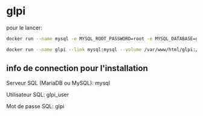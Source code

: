 # glpi

pour le lancer: 

```bash
docker run --name mysql -e MYSQL_ROOT_PASSWORD=root -e MYSQL_DATABASE=glpidb -e MYSQL_USER=glpi_user -e MYSQL_PASSWORD=glpi --volume /var/lib/mysql:/var/lib/mysql -d mysql:5.7.23
```

```bash
docker run --name glpi --link mysql:mysql --volume /var/www/html/glpi:/var/www/html/glpi -p 80:80 -d wemr/glpi
```
## info de connection pour l'installation

Serveur SQL (MariaDB ou MySQL): mysql

Utilisateur SQL: glpi_user

Mot de passe SQL: glpi
